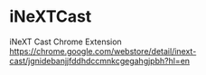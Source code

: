 iNeXTCast
=========

iNeXT Cast Chrome Extension
https://chrome.google.com/webstore/detail/inext-cast/jgnidebanjjfddhdccmnkcgegahgjpbh?hl=en
